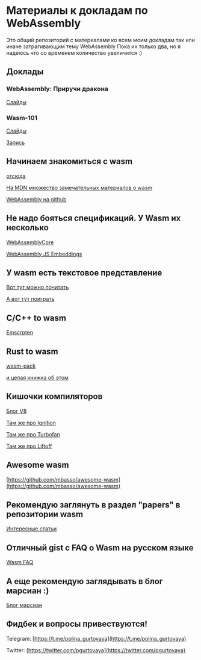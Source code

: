 # Материалы к докладам по WebAssembly

Это общий репозиторий с материалами ко всем моим докладам так или иначе затрагивающим тему WebAssembly
Пока их только два, но я надеюсь что со временем количество увеличится :)

## Доклады

### WebAssembly: Приручи дракона

[Слайды](https://speakerdeck.com/hellsquirrel/webassembly-priruchi-drakona)

### Wasm-101

[Слайды](https://speakerdeck.com/hellsquirrel/wasm-101)

[Запись](https://www.youtube.com/watch?v=3Yy_YUTZxe4)

## Начинаем знакомиться с wasm

[отсюда](https://webassembly.org/)

[На MDN множество замечательных материалов о wasm](https://developer.mozilla.org/en-US/docs/WebAssembly)

[WebAssembly на github](https://github.com/WebAssembly)

## Не надо бояться спецификаций. У Wasm их несколько

[WebAssemblyCore](https://webassembly.github.io/spec/core/index.html)

[WebAssembly JS Embeddings](https://webassembly.github.io/spec/js-api/index.html)

## У wasm есть текстовое представление

[Вот тут можно почитать](https://developer.mozilla.org/en-US/docs/WebAssembly/Understanding_the_text_format)

[A вот тут поиграть](https://webassembly.github.io/wabt/demo/wat2wasm/)

## C/C++ to wasm

[Emscrpten](https://emscripten.org/)

## Rust to wasm

[wasm-pack](https://github.com/rustwasm/wasm-pack)

[и целая книжка об этом](https://rustwasm.github.io/docs/book/)

## Кишочки компиляторов

[Блог V8](https://v8.dev/blog)

[Там же про Ignition](https://v8.dev/blog/ignition-interpreter)

[Там же про Turbofan](https://v8.dev/docs/turbofan)

[Там же про Liftoff](https://v8.dev/blog/liftoff)

## Awesome wasm

[https://github.com/mbasso/awesome-wasm](https://github.com/mbasso/awesome-wasm)

## Рекомендую заглянуть в раздел "papers" в репозитории wasm

[Интересные статьи](https://github.com/WebAssembly/spec/tree/master/papers)

## Отличный gist с FAQ о Wasm на русском языке

[Wasm FAQ](https://gist.github.com/MaxGraey/326b1c04d66de3beb247c2c1e6358fd0)

## А еще рекомендую заглядывать в блог марсиан :)

[Блог марсиан](https://evilmartians.com/chronicles)

## Фидбек и вопросы привествуются!

Telegram: [https://t.me/polina_gurtovaya](https://t.me/polina_gurtovaya)

Twitter: [https://twitter.com/pgurtovaya](https://twitter.com/pgurtovaya)
